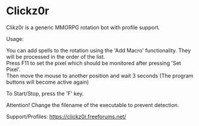 # Clickz0r
Clikz0r is a generic MMORPG rotation bot with profile support.

Usage:

You can add spells to the rotation using the 'Add Macro' functionality. They will be processed in the order of the list.<br>
Press F11 to set the pixel which should be monitored after pressing 'Set Pixel'.<br>
Then move the mouse to another position and wait 3 seconds (The program buttons will become active again)

To Start/Stop, press the 'F' key.

Attention! Change the filename of the executable to prevent detection.

Support/Profiles: https://clickz0r.freeforums.net/
